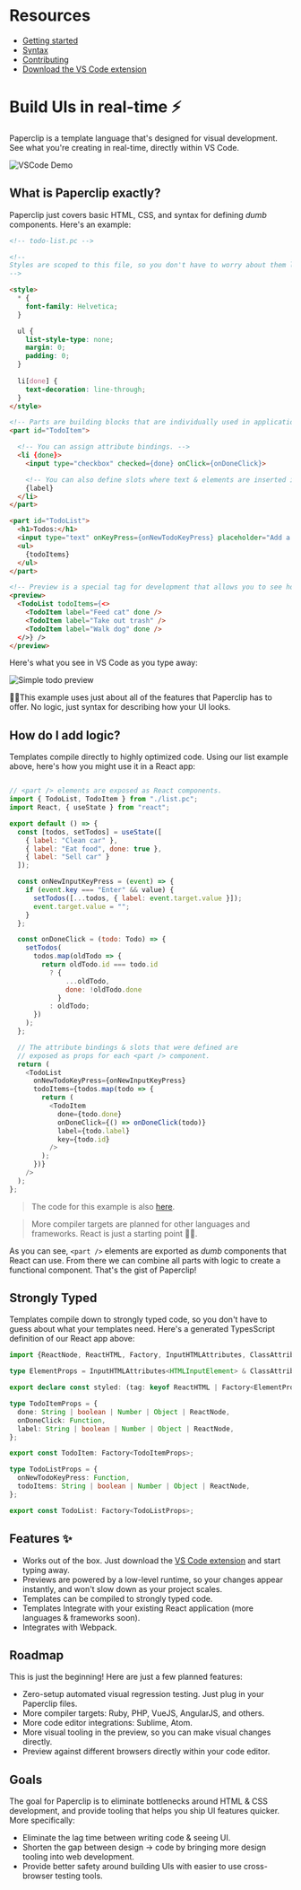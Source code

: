 <!-- most important stuff up top -->

# Resources

- [Getting started](./documentation/Getting%20Started)
- [Syntax](./documentation/Syntax)
- [Contributing](./documentation/Contributing)
- [Download the VS Code extension](https://marketplace.visualstudio.com/items?itemName=crcn.paperclip-vscode-extension)

<!--

Notes:

- need to express that it's lightweight
-->

# Build UIs in real-time ⚡️

<!-- No more juggling between the coding & debugging in the browser. Paperclip provides tooling that allows  -->

Paperclip is a template language that's designed for visual development. See what you're creating in real-time, directly within VS Code.

<!-- Tooling is provided that brings a real-time preview of your application directly into your code editor. -->

<!-- Paperclip is a template language that runs while you're writing in it, so you can see a preview of exactly what you're creating in real-time. -->

<!-- No more wasted time juggling between the browser & code! -->


<!-- Paperclip code runs while you're writing it, so you never have to leave the IDE. UI files also compile down directly to React code. -->

<!-- Write your UIs and see a live preview of them directly within your IDE. Paperclip templates also compile to React code, so you can use them in your React app.  -->

<!-- Paperclip runs while you're writing it, so you never have to leave the IDE. UI files also compile down directly to React code.  -->

<!-- Paperclip code runs while you're writing it, so you can build features more quickly. UIs also compile down to application code, so you can use Paperclip in your existing codebase (currently React). -->


<!-- _See_ UIs that you're creating in real-time, directly within your code editor. Designed to integrate with your existing codebase (currently just React for now). -->

<!--
Templates are also designed to compile down to your application framework of choice (currently only React).
-->

<!-- 
_See_ UIs that you're creating in real-time, directly within your code editor. Paperclip comes with primitive UI behavior that allows you to setup the _bones_ UI 

-->

<!-- Paperclip comes with a runtime for VSCode that shows you a preview of UIs as  -->

<!-- A slim, ultra efficient way to stylize your web applications.  -->

<!--  that runs _while_ you write in it, and compiles down to application code in the framework of your choice. -->

![VSCode Demo](https://user-images.githubusercontent.com/757408/75412579-f0965200-58f0-11ea-8043-76a0b0ec1a08.gif)

## What is Paperclip exactly?

Paperclip just covers basic HTML, CSS, and syntax for defining _dumb_ components. Here's an example:

```html
<!-- todo-list.pc -->

<!--
Styles are scoped to this file, so you don't have to worry about them leaking out.
-->

<style>
  * {
    font-family: Helvetica;
  }

  ul {
    list-style-type: none;
    margin: 0;
    padding: 0;
  }
  
  li[done] {
    text-decoration: line-through;
  }
</style>

<!-- Parts are building blocks that are individually used in application code (more information below). -->
<part id="TodoItem">

  <!-- You can assign attribute bindings. -->
  <li {done}>
    <input type="checkbox" checked={done} onClick={onDoneClick}>

    <!-- You can also define slots where text & elements are inserted into. -->
    {label}
  </li>
</part>

<part id="TodoList">
  <h1>Todos:</h1>
  <input type="text" onKeyPress={onNewTodoKeyPress} placeholder="Add a new todo..." >
  <ul>
    {todoItems}
  </ul>
</part>

<!-- Preview is a special tag for development that allows you to see how all of your parts look when put together in their varying states. -->
<preview>
  <TodoList todoItems={<>
    <TodoItem label="Feed cat" done />
    <TodoItem label="Take out trash" />
    <TodoItem label="Walk dog" done />
  </>} />
</preview>
```

Here's what you see in VS Code as you type away:

![Simple todo preview](https://user-images.githubusercontent.com/757408/75791302-ff866580-5d31-11ea-8da9-1c43631f0626.gif)



☝🏻This example uses just about all of the features that Paperclip has to offer. No logic, just syntax for describing how your UI looks. 

## How do I add logic? 

Templates compile directly to highly optimized code. Using our list example above, here's how you might use it in a React app:

```javascript

// <part /> elements are exposed as React components.
import { TodoList, TodoItem } from "./list.pc";
import React, { useState } from "react";

export default () => {
  const [todos, setTodos] = useState([
    { label: "Clean car" },
    { label: "Eat food", done: true },
    { label: "Sell car" }
  ]);

  const onNewInputKeyPress = (event) => {
    if (event.key === "Enter" && value) {
      setTodos([...todos, { label: event.target.value }]);
      event.target.value = "";
    }
  };

  const onDoneClick = (todo: Todo) => {
    setTodos(
      todos.map(oldTodo => {
        return oldTodo.id === todo.id
          ? {
              ...oldTodo,
              done: !oldTodo.done
            }
          : oldTodo;
      })
    );
  };

  // The attribute bindings & slots that were defined are
  // exposed as props for each <part /> component.
  return (
    <TodoList
      onNewTodoKeyPress={onNewInputKeyPress}
      todoItems={todos.map(todo => {
        return (
          <TodoItem
            done={todo.done}
            onDoneClick={() => onDoneClick(todo)}
            label={todo.label}
            key={todo.id}
          />
        );
      })}
    />
  );
};
```

> The code for this example is also [here](https://github.com/crcn/paperclip/tree/master/examples/simple-todo-list).

> More compiler targets are planned for other languages and frameworks. React is just a starting point ✌🏻.

As you can see, `<part />` elements are exported as _dumb_ components that React can use. From there we can combine all parts with logic to create a functional component. That's the gist of Paperclip!

<!-- 
As you might have noticed, Paperclip just exports building blocks for your component. All of the logic remains in your application code, so you don't have to worry about  -->

## Strongly Typed

Templates compile down to strongly typed code, so you don't have to guess about what your templates need. Here's a generated TypesScript definition of our React app above:

```typescript
import {ReactNode, ReactHTML, Factory, InputHTMLAttributes, ClassAttributes} from "react";

type ElementProps = InputHTMLAttributes<HTMLInputElement> & ClassAttributes<HTMLInputElement>;

export declare const styled: (tag: keyof ReactHTML | Factory<ElementProps>, defaultProps?: ElementProps) => Factory<ElementProps>;

type TodoItemProps = {
  done: String | boolean | Number | Object | ReactNode,
  onDoneClick: Function,
  label: String | boolean | Number | Object | ReactNode,
};

export const TodoItem: Factory<TodoItemProps>;

type TodoListProps = {
  onNewTodoKeyPress: Function,
  todoItems: String | boolean | Number | Object | ReactNode,
};

export const TodoList: Factory<TodoListProps>;
```

## Features ✨


- Works out of the box. Just download the [VS Code extension](https://marketplace.visualstudio.com/items?itemName=crcn.paperclip-vscode-extension) and start typing away. 
- Previews are powered by a low-level runtime, so your changes appear instantly, and won't slow down as your project scales.
- Templates can be compiled to strongly typed code.
- Templates Integrate with your existing React application (more languages & frameworks soon).
- Integrates with Webpack. 

## Roadmap

This is just the beginning! Here are just a few planned features:

- Zero-setup automated visual regression testing. Just plug in your Paperclip files.
- More compiler targets: Ruby, PHP, VueJS, AngularJS, and others.
- More code editor integrations: Sublime, Atom.
- More visual tooling in the preview, so you can make visual changes directly.
- Preview against different browsers directly within your code editor.

## Goals

The goal for Paperclip is to eliminate bottlenecks around HTML & CSS development, and provide tooling that helps you ship UI features quicker. More specifically:

- Eliminate the lag time between writing code & seeing UI.
- Shorten the gap between design -> code by bringing more design tooling into web development.
- Provide better safety around building UIs with easier to use cross-browser testing tools. 

<!-- ### What makes Paperclip special?

Paperclip's syntax allows you to express _most_ of you user interface in a "dumb" way. -->


<!-- The current process around developing UIs is incredibly slow, especially as codebases scale. Paperclip was created -->


<!--UI development is a bit slow & inneficient, especially as projects scale, and code complexity kicks in. So I developed Paperclip to be a lightweight, and fast alternative for creating UIs that helps get the job done faster. 

The template language is limited -->

<!--

Points:

- lightwight
- bones of the UI

-->
